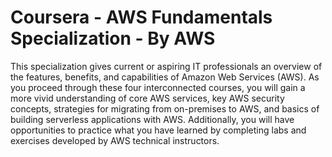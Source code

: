 # Coursera - AWS Fundamentals Specialization - By AWS
 This specialization gives current or aspiring IT professionals an overview of the features, benefits, and capabilities of Amazon Web Services (AWS). As you proceed through these four interconnected courses, you will gain a more vivid understanding of core AWS services, key AWS security concepts, strategies for migrating from on-premises to AWS, and basics of building serverless applications with AWS. Additionally, you will have opportunities to practice what you have learned by completing labs and exercises developed by AWS technical instructors.
